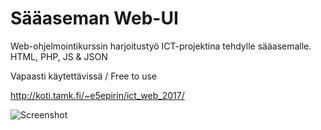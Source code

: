 # Sääaseman Web-UI
Web-ohjelmointikurssin harjoitustyö ICT-projektina tehdylle sääasemalle. HTML, PHP, JS & JSON

Vapaasti käytettävissä / Free to use

http://koti.tamk.fi/~e5epirin/ict_web_2017/


![Screenshot](http://i.imgur.com/L6yoQOU.png)